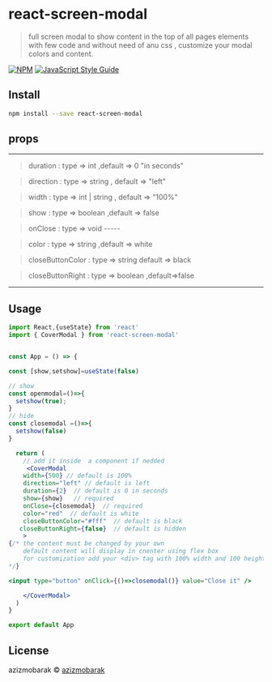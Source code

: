 # react-screen-modal

> full screen modal to show content in the top of all pages elements with few code and without need of anu css , customize your modal colors and content.

[![NPM](https://img.shields.io/npm/v/react-screen-modal.svg)](https://www.npmjs.com/package/react-screen-modal) [![JavaScript Style Guide](https://img.shields.io/badge/code_style-standard-brightgreen.svg)](https://standardjs.com)

## Install

```bash
npm install --save react-screen-modal
```
## props

---------------------------------------------------------------

>duration : type => int ,default => 0  "in seconds"


>direction : type => string , default => "left"


>width : type => int | string , default => "100%"


>show : type => boolean  ,default =>  false


>onClose : type => void    -----


>color : type => string ,default => white


>closeButtonColor : type => string default => black


>closeButtonRight : type => boolean ,default=>false

--------------------------------------------------------------





## Usage

```jsx
import React,{useState} from 'react'
import { CoverModal } from 'react-screen-modal'


const App = () => {

const [show,setshow]=useState(false)

// show
const openmodal=()=>{
  setshow(true);
}
// hide
const closemodal =()=>{
  setshow(false)
}

  return (
    // add it inside  a component if nedded
     <CoverModal
    width={500} // default is 100%
    direction="left" // default is left
    duration={2}  // default is 0 in seconds
    show={show}   // required
    onClose={closemodal}  // required
    color="red"  // default is white
    closeButtonColor="#fff"  // default is black
   closeButtonRight={false}  // default is hidden
    >
{/* the content must be changed by your own
    default content will display in cnenter using flex box
    for customization add your <div> tag with 100% width and 100 height
*/}

<input type="button" onClick={()=>closemodal()} value="Close it" />

    </CoverModal>
  )
}

export default App

```

## License

azizmobarak © [azizmobarak](https://github.com/azizmobarak)
